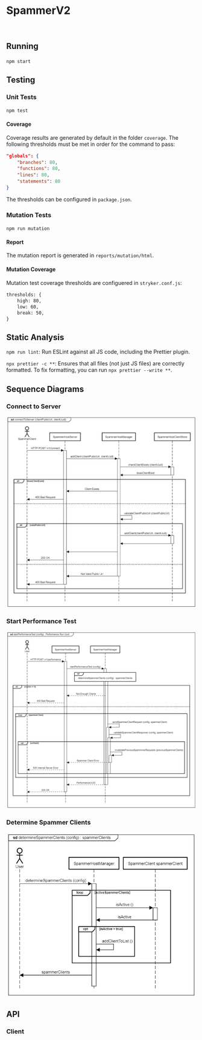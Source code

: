 # SpammerV2

[![<LeonPatmore>](https://circleci.com/gh/LeonPatmore/spammer-v2.svg?style=shield)](<LINK>)

## Running

`npm start`

## Testing

### Unit Tests

`npm test`

#### Coverage

Coverage results are generated by default in the folder `coverage`.
The following thresholds must be met in order for the command to pass:

```json
"globals": {
    "branches": 80,
    "functions": 80,
    "lines": 80,
    "statements": 80
}
```

The thresholds can be configured in `package.json`.

### Mutation Tests

`npm run mutation`

#### Report

The mutation report is generated in `reports/mutation/html`.

#### Mutation Coverage

Mutation test coverage thresholds are configuered in `stryker.conf.js`:

```text
thresholds: {
    high: 80,
    low: 60,
    break: 50,
}
```

## Static Analysis

`npm run lint`: Run ESLint against all JS code, including the Prettier plugin.

`npx prettier -c **`: Ensures that all files (not just JS files) are correctly formatted. To fix formatting, you can run `npx prettier --write **`.

## Sequence Diagrams

### Connect to Server

![Connect to Server sequence diagram.](docs/connectToServer.png)

### Start Performance Test

![Start Performance Test sequence diagram.](docs/startPerformanceTest.png)

### Determine Spammer Clients

![Determine Spammer Clients sequence diagram.](docs/determineSpammerClients.png)

## API

### Client


